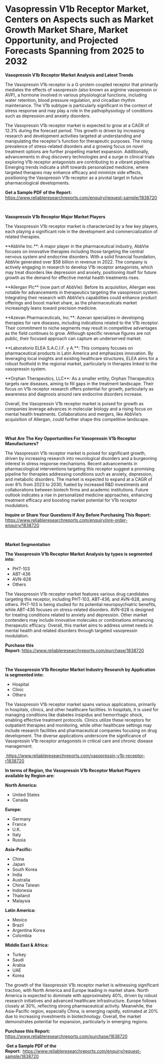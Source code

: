 <p><h1>Vasopressin V1b Receptor Market, Centers on Aspects such as Market Growth Market Share, Market Opportunity, and Projected Forecasts Spanning from 2025 to 2032</h1></p><p><strong>Vasopressin V1b Receptor Market Analysis and Latest Trends</strong></p>
<p><p>The Vasopressin V1b receptor is a G-protein coupled receptor that primarily mediates the effects of vasopressin (also known as arginine vasopressin or AVP), a hormone involved in various physiological functions, including water retention, blood pressure regulation, and circadian rhythm maintenance. The V1b subtype is particularly significant in the context of stress response and may play a role in the pathophysiology of conditions such as depression and anxiety disorders.</p><p>The Vasopressin V1b receptor market is expected to grow at a CAGR of 12.3% during the forecast period. This growth is driven by increasing research and development activities targeted at understanding and manipulating the receptor's function for therapeutic purposes. The rising prevalence of stress-related disorders and a growing focus on novel treatment options are further propelling market expansion. Additionally, advancements in drug discovery technologies and a surge in clinical trials exploring V1b receptor antagonists are contributing to a vibrant pipeline. Emerging trends indicate a shift towards personalized medicine, where targeted therapies may enhance efficacy and minimize side effects, positioning the Vasopressin V1b receptor as a pivotal target in future pharmacological developments.</p></p>
<p><strong>Get a Sample PDF of the Report:&nbsp;</strong> <a href="https://www.reliableresearchreports.com/enquiry/request-sample/1838720?utm_campaign=3553&utm_medium=2&utm_source=Github&utm_content=ia&utm_term=19042025&utm_id=vasopressin-v1b-receptor">https://www.reliableresearchreports.com/enquiry/request-sample/1838720</a></p>
<p>&nbsp;</p>
<p><strong>Vasopressin V1b Receptor Major Market Players</strong></p>
<p><p>The Vasopressin V1b receptor market is characterized by a few key players, each playing a significant role in the development and commercialization of related therapies.</p><p>**AbbVie Inc.**: A major player in the pharmaceutical industry, AbbVie focuses on innovative therapies including those targeting the central nervous system and endocrine disorders. With a solid financial foundation, AbbVie generated over $58 billion in revenue in 2022. The company is actively engaging in research to develop V1b receptor antagonists, which may treat disorders like depression and anxiety, positioning itself for future growth as the demand for effective mental health treatments rises.</p><p>**Allergan Plc** (now part of AbbVie): Before its acquisition, Allergan was notable for advancements in therapeutics targeting the vasopressin system. Integrating their research with AbbVie’s capabilities could enhance product offerings and boost market share, as the pharmaceuticals market increasingly leans toward precision medicine.</p><p>**Azevan Pharmaceuticals, Inc.**: Azevan specializes in developing therapies for rare diseases, including indications related to the V1b receptor. Their commitment to niche segments may result in competitive advantages as the field continues to grow. Although specific revenue figures are not public, their focused approach can capture an underserved market.</p><p>**Laboratorio ELEA S.A.C.I.F. y A.**: This company focuses on pharmaceutical products in Latin America and emphasizes innovation. By leveraging local insights and existing healthcare structures, ELEA aims for a robust foothold in the regional market, particularly in therapies linked to the vasopressin system.</p><p>**Orphan Therapeutics, LLC**: As a smaller entity, Orphan Therapeutics targets rare diseases, aiming to fill gaps in the treatment landscape. Their focus on V1b receptor research offers potential for growth, particularly as awareness and diagnosis around rare endocrine disorders increase.</p><p>Overall, the Vasopressin V1b receptor market is poised for growth as companies leverage advances in molecular biology and a rising focus on mental health treatments. Collaborations and mergers, like AbbVie’s acquisition of Allergan, could further shape this competitive landscape.</p></p>
<p>&nbsp;</p>
<p><strong>What Are The Key Opportunities For Vasopressin V1b Receptor Manufacturers?</strong></p>
<p><p>The Vasopressin V1b receptor market is poised for significant growth, driven by increasing research into neurological disorders and a burgeoning interest in stress response mechanisms. Recent advancements in pharmacological interventions targeting this receptor suggest a promising pipeline for therapies addressing conditions such as anxiety, depression, and metabolic disorders. The market is expected to expand at a CAGR of over 8% from 2023 to 2030, fueled by increased R&D investments and collaborations between biotech firms and academic institutions. Future outlook indicates a rise in personalized medicine approaches, enhancing treatment efficacy and boosting market potential for V1b receptor modulators.</p></p>
<p><strong>Inquire or Share Your Questions If Any Before Purchasing This Report:</strong> <a href="https://www.reliableresearchreports.com/enquiry/pre-order-enquiry/1838720?utm_campaign=3553&utm_medium=2&utm_source=Github&utm_content=ia&utm_term=19042025&utm_id=vasopressin-v1b-receptor">https://www.reliableresearchreports.com/enquiry/pre-order-enquiry/1838720</a></p>
<p>&nbsp;</p>
<p><strong>Market Segmentation</strong></p>
<p><strong>The Vasopressin V1b Receptor Market Analysis by types is segmented into:</strong></p>
<p><ul><li>PHT-103</li><li>ABT-436</li><li>AVN-628</li><li>Others</li></ul></p>
<p><p>The Vasopressin V1b receptor market features various drug candidates targeting this receptor, including PHT-103, ABT-436, and AVN-628, among others. PHT-103 is being studied for its potential neuropsychiatric benefits, while ABT-436 focuses on stress-related disorders. AVN-628 is designed for treating conditions related to anxiety and depression. Other market contenders may include innovative molecules or combinations enhancing therapeutic efficacy. Overall, this market aims to address unmet needs in mental health and related disorders through targeted vasopressin modulation.</p></p>
<p><strong>Purchase this Report:&nbsp;</strong><a href="https://www.reliableresearchreports.com/purchase/1838720?utm_campaign=3553&utm_medium=2&utm_source=Github&utm_content=ia&utm_term=19042025&utm_id=vasopressin-v1b-receptor">https://www.reliableresearchreports.com/purchase/1838720</a></p>
<p>&nbsp;</p>
<p><strong>The Vasopressin V1b Receptor Market Industry Research by Application is segmented into:</strong></p>
<p><ul><li>Hospital</li><li>Clinic</li><li>Others</li></ul></p>
<p><p>The Vasopressin V1b receptor market spans various applications, primarily in hospitals, clinics, and other healthcare facilities. In hospitals, it is used for managing conditions like diabetes insipidus and hemorrhagic shock, enabling effective treatment protocols. Clinics utilize these receptors for outpatient therapies and monitoring, while other healthcare settings may include research facilities and pharmaceutical companies focusing on drug development. The diverse applications underscore the significance of Vasopressin V1b receptor antagonists in critical care and chronic disease management.</p></p>
<p><a href="https://www.reliableresearchreports.com/vasopressin-v1b-receptor-r1838720?utm_campaign=3553&utm_medium=2&utm_source=Github&utm_content=ia&utm_term=19042025&utm_id=vasopressin-v1b-receptor">&nbsp;https://www.reliableresearchreports.com/vasopressin-v1b-receptor-r1838720</a></p>
<p><strong>In terms of Region, the Vasopressin V1b Receptor Market Players available by Region are:</strong></p>
<p>
    <p> <strong> North America: </strong>
        <ul>
            <li>United States</li>
            <li>Canada</li>
        </ul>
        </p> 
    <p> <strong> Europe: </strong>
        <ul>
            <li>Germany</li>
            <li>France</li>
            <li>U.K.</li>
            <li>Italy</li>
            <li>Russia</li>
        </ul>
        </p> 
    <p> <strong> Asia-Pacific: </strong>
        <ul>
            <li>China</li>
            <li>Japan</li>
            <li>South Korea</li>
            <li>India</li>
            <li>Australia</li>
            <li>China Taiwan</li>
            <li>Indonesia</li>
            <li>Thailand</li>
            <li>Malaysia</li>
        </ul>
        </p> 
    <p> <strong> Latin America: </strong>
        <ul>
            <li>Mexico</li>
            <li>Brazil</li>
            <li>Argentina Korea</li>
            <li>Colombia</li>
        </ul>
        </p> 
    <p> <strong> Middle East & Africa: </strong>
        <ul>
            <li>Turkey</li>
            <li>Saudi</li>
            <li>Arabia</li>
            <li>UAE</li>
            <li>Korea</li>
        </ul>
    </p>
    </p>
<p><p>The growth of the Vasopressin V1b receptor market is witnessing significant traction, with North America and Europe leading in market share. North America is expected to dominate with approximately 40%, driven by robust research initiatives and advanced healthcare infrastructure. Europe follows closely at 30%, reflecting strong pharmaceutical activity. Meanwhile, the Asia-Pacific region, especially China, is emerging rapidly, estimated at 20% due to increasing investments in biotechnology. Overall, the market demonstrates potential for expansion, particularly in emerging regions.</p></p>
<p><strong>Purchase this Report: </strong><a href="https://www.reliableresearchreports.com/purchase/1838720?utm_campaign=3553&utm_medium=2&utm_source=Github&utm_content=ia&utm_term=19042025&utm_id=vasopressin-v1b-receptor">https://www.reliableresearchreports.com/purchase/1838720</a></p>
<p>&nbsp;<strong>Get a Sample PDF of the Report:&nbsp;&nbsp;</strong><a href="https://www.reliableresearchreports.com/enquiry/request-sample/1838720?utm_campaign=3553&utm_medium=2&utm_source=Github&utm_content=ia&utm_term=19042025&utm_id=vasopressin-v1b-receptor">https://www.reliableresearchreports.com/enquiry/request-sample/1838720</a></p>
<p><strong></strong></p>
<p><p></p><p></p><p></p></p>